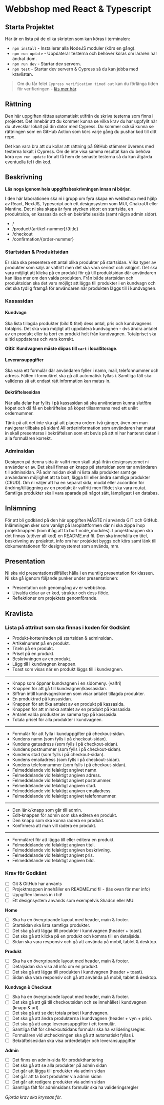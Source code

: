 # Webbshop med React & Typescript

## Starta Projektet

Här är en lista på de olika skripten som kan köras i terminalen:

- `npm install` - Installerar alla NodeJS moduler (körs en gång).
- `npm run update` - Uppdaterar testerna och behöver köras om läraren har ändrat dom.
- `npm run dev` - Startar dev servern.
- `npm test` - Startar dev servern & Cypress så du kan jobba med kravlistan.

> Om du får felet `Cypress verification timed out` kan du förlänga tiden för verifieringen - [läs mer här](https://stackoverflow.com/questions/63667880/cypress-verification-timed-out-after-30000-milliseconds).

## Rättning

Den här uppgiften rättas automatiskt utifrån de skriva testerna som finns i projektet. Det innebär att du kommer kunna se vilka krav du har uppfyllt när du utvecklar lokalt på din dator med Cypress. Du kommer också kunna se rättningen som en GitHub Action som körs varje gång du pushar kod till ditt repo.

Det kan vara bra att du kollar att rättning på GitHub stämmer överens med testerna lokalt i Cypress. Om de inte visa samma resultat kan du behöva köra `npm run update` för att få hem de senaste testerna så du kan åtgärda eventuella fel i din kod.

## Beskrivning

**Läs noga igenom hela uppgiftsbeskrivningen innan ni börjar.**

I den här laborationen ska ni i grupp om fyra skapa en webbshop med hjälp av React, NextJS, Typescript och ett designsystem som MUI, ChakraUI eller Mantine. Det ni ska skapa är fyra stycken sidor: en startsida, en produktsida, en kassasida och en bekräftelsesida (samt några admin sidor).

- /
- /product/{artikel-nummer}/{title}
- /checkout
- /confirmation/{order-nummer}

### Startsidan & Produktsidan

Er sida ska presentera ett antal olika produkter på startsidan. Vilka typer av produkter som säljs är valfritt men det ska vara seriöst och välgjort. Det ska vara möjligt att klicka på en produkt för gå till produktsidan där användaren kan läsa mer om den valda produkten. Från både startsidan och produktsidan ska det vara möjligt att lägga till produkter i en kundvagn och det ska tydlig framgå för användaren när produkten läggs till i kundvagnen.

### Kassasidan

#### Kundvagn

Ska lista tillagda produkter (bild & titel) dess antal, pris och kundvagnens totalpris. Det ska vara möjligt att uppdatera kundvagnen - dvs ändra antalet av en produkt eller ta bort en produkt helt från kundvagnen. Totalpriset ska alltid uppdateras och vara korrekt.

**OBS: Kundvagnen måste döpas till `cart` i localStorage.**

#### Leveransuppgifter

Ska vara ett formulär där användaren fyller i namn, mail, telefonnummer och adress. Fälten i formuläret ska gå att automatisk fyllas i. Samtliga fält ska valideras så att endast rätt information kan matas in.

#### Bekräftelsesidan

När alla delar har fyllts i på kassasidan så ska användaren kunna slutföra köpet och då få en bekräftelse på köpet tillsammans med ett unikt ordernummer.

Tänk på att det inte ska gå att placera ordern två gånger, även om man navigerar tillbaka på sidan! All orderinformation som användaren har matat in skall presenteras i bekräftelsen som ett bevis på att ni har hanterat datan i alla formulären korrekt.

### Adminsidan

Designen på denna sida är valfri men skall utgå ifrån designsystemet ni använder er av. Det skall finnas en knapp på startsidan som tar användaren till adminsidan. På adminsidan skall ni lista alla produkter samt ge användaren möjlighet att ta bort, lägga till eller ändra samtliga produkter (CRUD). Om ni väljer att ha en separat sida, modal eller accordion för ändring/tilläggning av en produkt är valfritt men flödet ska vara routat. Samtliga produkter skall vara sparade på något sätt, lämpligast i en databas.

## Inlämning

För att bli godkänd på den här uppgiften MÅSTE ni använda GIT och GitHub. Inlämningen sker som vanligt på läroplattformen där ni ska zippa ihop projektmappen (kom ihåg att ta bort node_modules). I projektmappen ska det finnas (utöver all kod) en README.md fil. Den ska innehålla en titel, beskrivning av projektet, info om hur projektet byggs och körs samt länk till dokumentationen för designsystemet som används, mm.

## Presentation

Ni ska vid presentationstillfället hålla i en muntlig presentation för klassen. Ni ska gå igenom följande punker under presentationen:

- Presentation och genomgång av er webbshop.
- Utvalda delar av er kod, struktur och dess flöde.
- Reflektioner om projektets genomförande.

## Kravlista

### Lista på attribut som ska finnas i koden för Godkänt

- Produkt-korten/raden på startsidan & adminsidan.
- Artikelnumret på en produkt.
- Titeln på en produkt.
- Priset på en produkt.
- Beskrivningen av en produkt.
- Lägg till i kundvagnen knappen.
- Toast som visas när en produkt läggs till i kundvagnen.

---

- Knapp som öppnar kundvagnen i en sidomeny. (valfri)
- Knappen för att gå till kundvagnen/kassasidan.
- Siffran intill kundvagnsikonen som visar antalet tillagda produkter.
- En produktrad på kassasidan.
- Knappen för att öka antalet av en produkt på kassasida.
- Knappen för att minska antalet av en produkt på kassasida.
- Antalet valda produkter av samma typ på kassasida.
- Totala priset för alla produkter i kundvagnen.

---

- Formulär för att fylla i kunduppgifter på checkout-sidan.
- Kundens namn (som fylls i på checkout-sidan).
- Kundens gatuadress (som fylls i på checkout-sidan).
- Kundens postnummer (som fylls i på checkout-sidan).
- Kundens stad (som fylls i på checkout-sidan).
- Kundens emailadress (som fylls i på checkout-sidan).
- Kundens telefonnummer (som fylls i på checkout-sidan).
- Felmeddelande vid felaktigt angivet namn.
- Felmeddelande vid felaktigt angiven adress.
- Felmeddelande vid felaktigt angivet postnummer.
- Felmeddelande vid felaktigt angiven stad.
- Felmeddelande vid felaktigt angiven emailadress.
- Felmeddelande vid felaktigt angivet telefonnummer.

---

- Den länk/knapp som går till admin.
- Edit-knappen för admin som ska editera en produkt.
- Den knapp som ska kunna radera en produkt.
- Konfirmera att man vill radera en produkt.

---

- Formuläret för att lägga till eller editera en produkt.
- Felmeddelande vid felaktigt angiven titel.
- Felmeddelande vid felaktigt angiven beskrivning.
- Felmeddelande vid felaktigt angivet pris.
- Felmeddelande vid felaktigt angiven bild.

### Krav för Godkänt

- [ ] Git & GitHub har använts
- [ ] Projektmappen innehåller en README.md fil - (läs ovan för mer info)
- [ ] Uppgiften lämnas in i tid!
- [ ] Ett designsystem används som exempelvis Shadcn eller MUI

**Home**

- [ ] Ska ha en övergripande layout med header, main & footer.
- [ ] Startsidan ska lista samtliga produkter.
- [ ] Det ska gå att lägga till produkter i kundvagnen (header + toast).
- [ ] Det ska gå att klicka på en produkt och komma till en detaljsida.
- [ ] Sidan ska vara responsiv och gå att använda på mobil, tablet & desktop.

**Produkt**

- [ ] Ska ha en övergripande layout med header, main & footer.
- [ ] Detaljsidan ska visa all info om en produkt.
- [ ] Det ska gå att lägga till produkten i kundvagnen (header + toast).
- [ ] Sidan ska vara responsiv och gå att använda på mobil, tablet & desktop.

**Kundvagn & Checkout**

- [ ] Ska ha en övergripande layout med header, main & footer.
- [ ] Det ska gå att gå till checkoutsidan och se innehållet i kundvagnen (knapp & url).
- [ ] Det ska gå att se det totala priset i kundvagnen.
- [ ] Det ska gå att ändra produkterna i kundvagnen (header + vyn + pris).
- [ ] Det ska gå att ange leveransuppgifter i ett formulär.
- [ ] Samtliga fält för checkoutsidans formulär ska ha valideringsregler.
- [ ] Formulären vid utcheckningen ska gå att automatiskt fyllas i.
- [ ] Bekräftelsesidan ska visa orderdetaljer och leveransuppgifter

**Admin**

- [ ] Det finns en admin-sida för produkthantering
- [ ] Det ska gå att se alla produkter på admin sidan
- [ ] Det går att lägga till produkter via admin sidan
- [ ] Det går att ta bort produkter via admin sidan
- [ ] Det går att redigera produkter via admin sidan
- [ ] Samtliga fält för adminsidans formulär ska ha valideringsregler

_Gjorda krav ska kryssas för._
